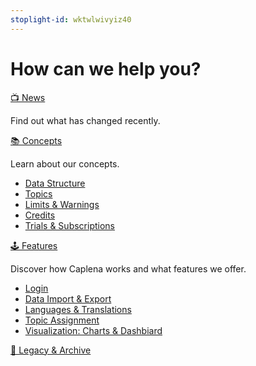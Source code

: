 ```yaml
---
stoplight-id: wktwlwivyiz40
---
```


# How can we help you?

[📺 News](02-00-Changelog.md)

Find out what has changed recently.

[📚 Concepts](03-00-Data-Structure.md)

Learn about our concepts.

* [Data Structure](03-00-Data-Structure.md)
* [Topics](03-01-Topics.md)
* [Limits & Warnings](03-04-Limits-And-Warnings.md)
* [Credits](03-05-Credits.md)
* [Trials & Subscriptions](03-06-Subscriptions.md)


[🕹 Features](04-00-Login.md)

Discover how Caplena works and what features we offer.
* [Login](04-00-Login.md)
* [Data Import & Export](04-01-Import-Data.md)
* [Languages & Translations](09-01-Languages.md)
* [Topic Assignment](06-01-Fine-Tuning-View.md)
* [Visualization: Charts & Dashbiard](07-01-Creating-Charts.md)

[📁 Legacy & Archive](02-00-V2-Changes)

